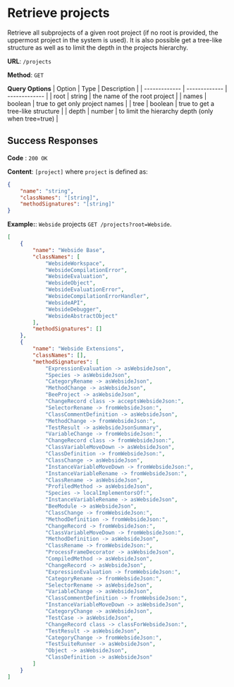 # Retrieve projects
Retrieve all subprojects of a given root project (if no root is provided, the uppermost project in the system is used).
It is also possible get a tree-like structure as well as to limit the depth in the projects hierarchy.    

**URL**: `/projects`

**Method**: `GET`

**Query Options**
| Option | Type | Description |
| ------------- | ------------- | ------------- |
| root | string | the name of the root project |
| names | boolean | true to get only project names |
| tree | boolean | true to get a tree-like structure |
| depth | number | to limit the hierarchy depth (only when tree=true) |

## Success Responses

**Code** : `200 OK`

**Content**: `[project]` where `project` is defined as:
```json
{
    "name": "string",
    "classNames": "[string]",
    "methodSignatures": "[string]"
}
```

**Example:**: `Webside` projects `GET /projects?root=Webside`.
```json
[
    {
        "name": "Webside Base",
        "classNames": [
            "WebsideWorkspace",
            "WebsideCompilationError",
            "WebsideEvaluation",
            "WebsideObject",
            "WebsideEvaluationError",
            "WebsideCompilationErrorHandler",
            "WebsideAPI",
            "WebsideDebugger",
            "WebsideAbstractObject"
        ],
        "methodSignatures": []
    },
    {
        "name": "Webside Extensions",
        "classNames": [],
        "methodSignatures": [
            "ExpressionEvaluation -> asWebsideJson",
            "Species -> asWebsideJson",
            "CategoryRename -> asWebsideJson",
            "MethodChange -> asWebsideJson",
            "BeeProject -> asWebsideJson",
            "ChangeRecord class -> acceptsWebsideJson:",
            "SelectorRename -> fromWebsideJson:",
            "ClassCommentDefinition -> asWebsideJson",
            "MethodChange -> fromWebsideJson:",
            "TestResult -> asWebsideJsonSummary",
            "VariableChange -> fromWebsideJson:",
            "ChangeRecord class -> fromWebsideJson:",
            "ClassVariableMoveDown -> asWebsideJson",
            "ClassDefinition -> fromWebsideJson:",
            "ClassChange -> asWebsideJson",
            "InstanceVariableMoveDown -> fromWebsideJson:",
            "InstanceVariableRename -> fromWebsideJson:",
            "ClassRename -> asWebsideJson",
            "ProfiledMethod -> asWebsideJson",
            "Species -> localImplementorsOf:",
            "InstanceVariableRename -> asWebsideJson",
            "BeeModule -> asWebsideJson",
            "ClassChange -> fromWebsideJson:",
            "MethodDefinition -> fromWebsideJson:",
            "ChangeRecord -> fromWebsideJson:",
            "ClassVariableMoveDown -> fromWebsideJson:",
            "MethodDefinition -> asWebsideJson",
            "ClassRename -> fromWebsideJson:",
            "ProcessFrameDecorator -> asWebsideJson",
            "CompiledMethod -> asWebsideJson",
            "ChangeRecord -> asWebsideJson",
            "ExpressionEvaluation -> fromWebsideJson:",
            "CategoryRename -> fromWebsideJson:",
            "SelectorRename -> asWebsideJson",
            "VariableChange -> asWebsideJson",
            "ClassCommentDefinition -> fromWebsideJson:",
            "InstanceVariableMoveDown -> asWebsideJson",
            "CategoryChange -> asWebsideJson",
            "TestCase -> asWebsideJson",
            "ChangeRecord class -> classForWebsideJson:",
            "TestResult -> asWebsideJson",
            "CategoryChange -> fromWebsideJson:",
            "TestSuiteRunner -> asWebsideJson",
            "Object -> asWebsideJson",
            "ClassDefinition -> asWebsideJson"
        ]
    }
]
```